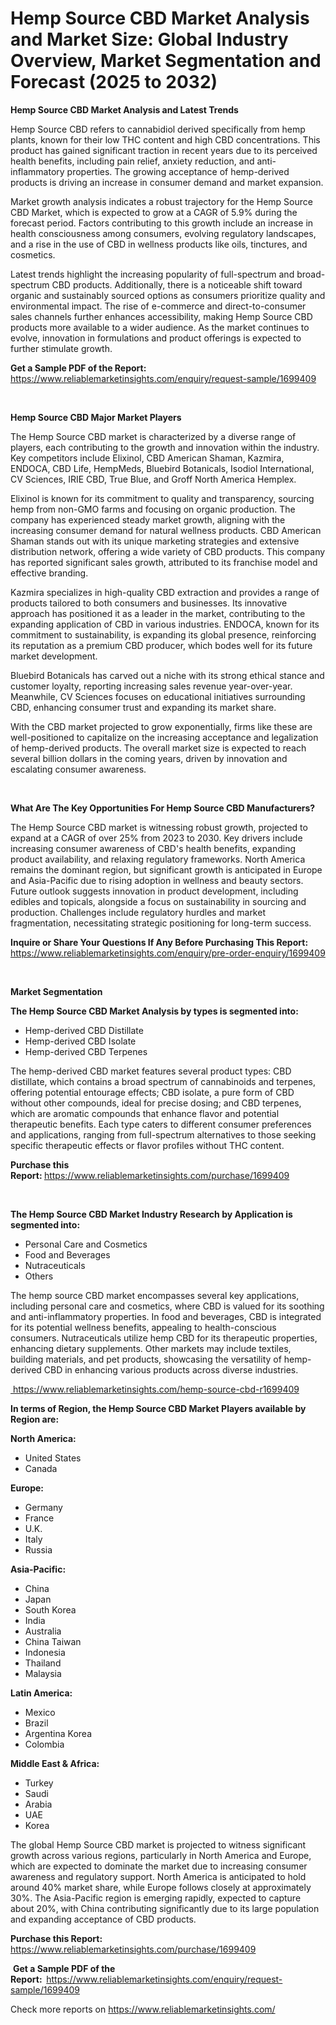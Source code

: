 <p><h1>Hemp Source CBD Market Analysis and Market Size: Global Industry Overview, Market Segmentation and Forecast (2025 to 2032)</h1></p><p><strong>Hemp Source CBD Market Analysis and Latest Trends</strong></p>
<p><p>Hemp Source CBD refers to cannabidiol derived specifically from hemp plants, known for their low THC content and high CBD concentrations. This product has gained significant traction in recent years due to its perceived health benefits, including pain relief, anxiety reduction, and anti-inflammatory properties. The growing acceptance of hemp-derived products is driving an increase in consumer demand and market expansion.</p><p>Market growth analysis indicates a robust trajectory for the Hemp Source CBD Market, which is expected to grow at a CAGR of 5.9% during the forecast period. Factors contributing to this growth include an increase in health consciousness among consumers, evolving regulatory landscapes, and a rise in the use of CBD in wellness products like oils, tinctures, and cosmetics.</p><p>Latest trends highlight the increasing popularity of full-spectrum and broad-spectrum CBD products. Additionally, there is a noticeable shift toward organic and sustainably sourced options as consumers prioritize quality and environmental impact. The rise of e-commerce and direct-to-consumer sales channels further enhances accessibility, making Hemp Source CBD products more available to a wider audience. As the market continues to evolve, innovation in formulations and product offerings is expected to further stimulate growth.</p></p>
<p><strong>Get a Sample PDF of the Report:&nbsp;</strong> <a href="https://www.reliablemarketinsights.com/enquiry/request-sample/1699409?utm_campaign=1938&utm_medium=2&utm_source=Github&utm_content=ia&utm_term=09012025&utm_id=hemp-source-cbd">https://www.reliablemarketinsights.com/enquiry/request-sample/1699409</a></p>
<p>&nbsp;</p>
<p><strong>Hemp Source CBD Major Market Players</strong></p>
<p><p>The Hemp Source CBD market is characterized by a diverse range of players, each contributing to the growth and innovation within the industry. Key competitors include Elixinol, CBD American Shaman, Kazmira, ENDOCA, CBD Life, HempMeds, Bluebird Botanicals, Isodiol International, CV Sciences, IRIE CBD, True Blue, and Groff North America Hemplex.</p><p>Elixinol is known for its commitment to quality and transparency, sourcing hemp from non-GMO farms and focusing on organic production. The company has experienced steady market growth, aligning with the increasing consumer demand for natural wellness products. CBD American Shaman stands out with its unique marketing strategies and extensive distribution network, offering a wide variety of CBD products. This company has reported significant sales growth, attributed to its franchise model and effective branding.</p><p>Kazmira specializes in high-quality CBD extraction and provides a range of products tailored to both consumers and businesses. Its innovative approach has positioned it as a leader in the market, contributing to the expanding application of CBD in various industries. ENDOCA, known for its commitment to sustainability, is expanding its global presence, reinforcing its reputation as a premium CBD producer, which bodes well for its future market development.</p><p>Bluebird Botanicals has carved out a niche with its strong ethical stance and customer loyalty, reporting increasing sales revenue year-over-year. Meanwhile, CV Sciences focuses on educational initiatives surrounding CBD, enhancing consumer trust and expanding its market share.</p><p>With the CBD market projected to grow exponentially, firms like these are well-positioned to capitalize on the increasing acceptance and legalization of hemp-derived products. The overall market size is expected to reach several billion dollars in the coming years, driven by innovation and escalating consumer awareness.</p></p>
<p>&nbsp;</p>
<p><strong>What Are The Key Opportunities For Hemp Source CBD Manufacturers?</strong></p>
<p><p>The Hemp Source CBD market is witnessing robust growth, projected to expand at a CAGR of over 25% from 2023 to 2030. Key drivers include increasing consumer awareness of CBD's health benefits, expanding product availability, and relaxing regulatory frameworks. North America remains the dominant region, but significant growth is anticipated in Europe and Asia-Pacific due to rising adoption in wellness and beauty sectors. Future outlook suggests innovation in product development, including edibles and topicals, alongside a focus on sustainability in sourcing and production. Challenges include regulatory hurdles and market fragmentation, necessitating strategic positioning for long-term success.</p></p>
<p><strong>Inquire or Share Your Questions If Any Before Purchasing This Report:</strong> <a href="https://www.reliablemarketinsights.com/enquiry/pre-order-enquiry/1699409?utm_campaign=1938&utm_medium=2&utm_source=Github&utm_content=ia&utm_term=09012025&utm_id=hemp-source-cbd">https://www.reliablemarketinsights.com/enquiry/pre-order-enquiry/1699409</a></p>
<p>&nbsp;</p>
<p><strong>Market Segmentation</strong></p>
<p><strong>The Hemp Source CBD Market Analysis by types is segmented into:</strong></p>
<p><ul><li>Hemp-derived CBD Distillate</li><li>Hemp-derived CBD Isolate</li><li>Hemp-derived CBD Terpenes</li></ul></p>
<p><p>The hemp-derived CBD market features several product types: CBD distillate, which contains a broad spectrum of cannabinoids and terpenes, offering potential entourage effects; CBD isolate, a pure form of CBD without other compounds, ideal for precise dosing; and CBD terpenes, which are aromatic compounds that enhance flavor and potential therapeutic benefits. Each type caters to different consumer preferences and applications, ranging from full-spectrum alternatives to those seeking specific therapeutic effects or flavor profiles without THC content.</p></p>
<p><strong>Purchase this Report:&nbsp;</strong><a href="https://www.reliablemarketinsights.com/purchase/1699409?utm_campaign=1938&utm_medium=2&utm_source=Github&utm_content=ia&utm_term=09012025&utm_id=hemp-source-cbd">https://www.reliablemarketinsights.com/purchase/1699409</a></p>
<p>&nbsp;</p>
<p><strong>The Hemp Source CBD Market Industry Research by Application is segmented into:</strong></p>
<p><ul><li>Personal Care and Cosmetics</li><li>Food and Beverages</li><li>Nutraceuticals</li><li>Others</li></ul></p>
<p><p>The hemp source CBD market encompasses several key applications, including personal care and cosmetics, where CBD is valued for its soothing and anti-inflammatory properties. In food and beverages, CBD is integrated for its potential wellness benefits, appealing to health-conscious consumers. Nutraceuticals utilize hemp CBD for its therapeutic properties, enhancing dietary supplements. Other markets may include textiles, building materials, and pet products, showcasing the versatility of hemp-derived CBD in enhancing various products across diverse industries.</p></p>
<p><a href="https://www.reliablemarketinsights.com/hemp-source-cbd-r1699409?utm_campaign=1938&utm_medium=2&utm_source=Github&utm_content=ia&utm_term=09012025&utm_id=hemp-source-cbd">&nbsp;https://www.reliablemarketinsights.com/hemp-source-cbd-r1699409</a></p>
<p><strong>In terms of Region, the Hemp Source CBD Market Players available by Region are:</strong></p>
<p>
    <p> <strong> North America: </strong>
        <ul>
            <li>United States</li>
            <li>Canada</li>
        </ul>
        </p> 
    <p> <strong> Europe: </strong>
        <ul>
            <li>Germany</li>
            <li>France</li>
            <li>U.K.</li>
            <li>Italy</li>
            <li>Russia</li>
        </ul>
        </p> 
    <p> <strong> Asia-Pacific: </strong>
        <ul>
            <li>China</li>
            <li>Japan</li>
            <li>South Korea</li>
            <li>India</li>
            <li>Australia</li>
            <li>China Taiwan</li>
            <li>Indonesia</li>
            <li>Thailand</li>
            <li>Malaysia</li>
        </ul>
        </p> 
    <p> <strong> Latin America: </strong>
        <ul>
            <li>Mexico</li>
            <li>Brazil</li>
            <li>Argentina Korea</li>
            <li>Colombia</li>
        </ul>
        </p> 
    <p> <strong> Middle East & Africa: </strong>
        <ul>
            <li>Turkey</li>
            <li>Saudi</li>
            <li>Arabia</li>
            <li>UAE</li>
            <li>Korea</li>
        </ul>
    </p>
    </p>
<p><p>The global Hemp Source CBD market is projected to witness significant growth across various regions, particularly in North America and Europe, which are expected to dominate the market due to increasing consumer awareness and regulatory support. North America is anticipated to hold around 40% market share, while Europe follows closely at approximately 30%. The Asia-Pacific region is emerging rapidly, expected to capture about 20%, with China contributing significantly due to its large population and expanding acceptance of CBD products.</p></p>
<p><strong>Purchase this Report: </strong><a href="https://www.reliablemarketinsights.com/purchase/1699409?utm_campaign=1938&utm_medium=2&utm_source=Github&utm_content=ia&utm_term=09012025&utm_id=hemp-source-cbd">https://www.reliablemarketinsights.com/purchase/1699409</a></p>
<p>&nbsp;<strong>Get a Sample PDF of the Report:&nbsp;&nbsp;</strong><a href="https://www.reliablemarketinsights.com/enquiry/request-sample/1699409?utm_campaign=1938&utm_medium=2&utm_source=Github&utm_content=ia&utm_term=09012025&utm_id=hemp-source-cbd">https://www.reliablemarketinsights.com/enquiry/request-sample/1699409</a></p>
<p><strong></strong></p>
<p>Check more reports on <a href="https://www.reliablemarketinsights.com/?utm_campaign=1938&utm_medium=2&utm_source=Github&utm_content=ia&utm_term=09012025&utm_id=hemp-source-cbd">https://www.reliablemarketinsights.com/</a></p>